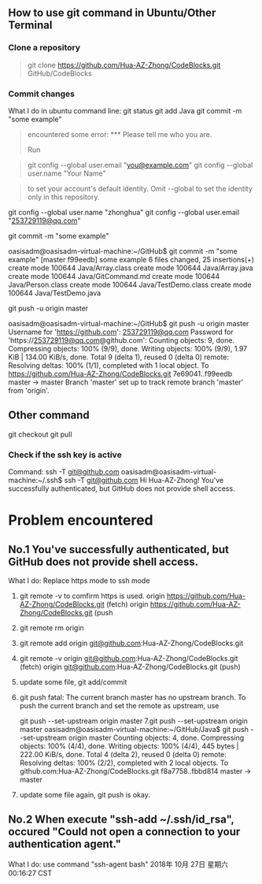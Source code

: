 ## How to use git command in Ubuntu/Other Terminal

### Clone a repository
> git clone https://github.com/Hua-AZ-Zhong/CodeBlocks.git GitHub/CodeBlocks

### Commit changes
What I do in ubuntu command line:
git status
git add Java
git commit -m "some example"

> encountered some error:
> *** Please tell me who you are.
>
> Run

>  git config --global user.email "you@example.com"
>  git config --global user.name "Your Name"

> to set your account's default identity.
> Omit --global to set the identity only in this repository.

git config --global user.name "zhonghua"
git config --global user.email "253729119@qq.com"

git commit -m "some example"

oasisadm@oasisadm-virtual-machine:~/GitHub$ git commit -m "some example"
[master f99eedb] some example
 6 files changed, 25 insertions(+)
 create mode 100644 Java/Array.class
 create mode 100644 Java/Array.java
 create mode 100644 Java/GitCommand.md
 create mode 100644 Java/Person.class
 create mode 100644 Java/TestDemo.class
 create mode 100644 Java/TestDemo.java

git push -u origin master

oasisadm@oasisadm-virtual-machine:~/GitHub$ git push -u origin master
Username for 'https://github.com': 253729119@qq.com
Password for 'https://253729119@qq.com@github.com': 
Counting objects: 9, done.
Compressing objects: 100% (9/9), done.
Writing objects: 100% (9/9), 1.97 KiB | 134.00 KiB/s, done.
Total 9 (delta 1), reused 0 (delta 0)
remote: Resolving deltas: 100% (1/1), completed with 1 local object.
To https://github.com/Hua-AZ-Zhong/CodeBlocks.git
   7e69041..f99eedb  master -> master
Branch 'master' set up to track remote branch 'master' from 'origin'.

## Other command
git checkout
git pull

### Check if the ssh key is active
Command: ssh -T git@github.com
oasisadm@oasisadm-virtual-machine:~/.ssh$ ssh -T git@github.com
Hi Hua-AZ-Zhong! You've successfully authenticated, but GitHub does not provide shell access.

# Problem encountered
## No.1 You've successfully authenticated, but GitHub does not provide shell access.
What I do: Replace https mode to ssh mode
1. git remote -v     to comfirm https is used.
origin	https://github.com/Hua-AZ-Zhong/CodeBlocks.git (fetch)
origin	https://github.com/Hua-AZ-Zhong/CodeBlocks.git (push
2. git remote rm origin
3. git remote add origin git@github.com:Hua-AZ-Zhong/CodeBlocks.git
4. git remote -v
origin	git@github.com:Hua-AZ-Zhong/CodeBlocks.git (fetch)
origin	git@github.com:Hua-AZ-Zhong/CodeBlocks.git (push)
5. update some file, git add/commit
6. git push
fatal: The current branch master has no upstream branch.
To push the current branch and set the remote as upstream, use

    git push --set-upstream origin master
7.git push --set-upstream origin master
oasisadm@oasisadm-virtual-machine:~/GitHub/Java$ git push --set-upstream origin master
Counting objects: 4, done.
Compressing objects: 100% (4/4), done.
Writing objects: 100% (4/4), 445 bytes | 222.00 KiB/s, done.
Total 4 (delta 2), reused 0 (delta 0)
remote: Resolving deltas: 100% (2/2), completed with 2 local objects.
To github.com:Hua-AZ-Zhong/CodeBlocks.git
   f8a7758..fbbd814  master -> master
8. update some file again, git push is okay.

## No.2 When execute "ssh-add ~/.ssh/id_rsa", occured "Could not open a connection to your authentication agent."
What I do: use command "ssh-agent bash"
2018年 10月 27日 星期六 00:16:27 CST
